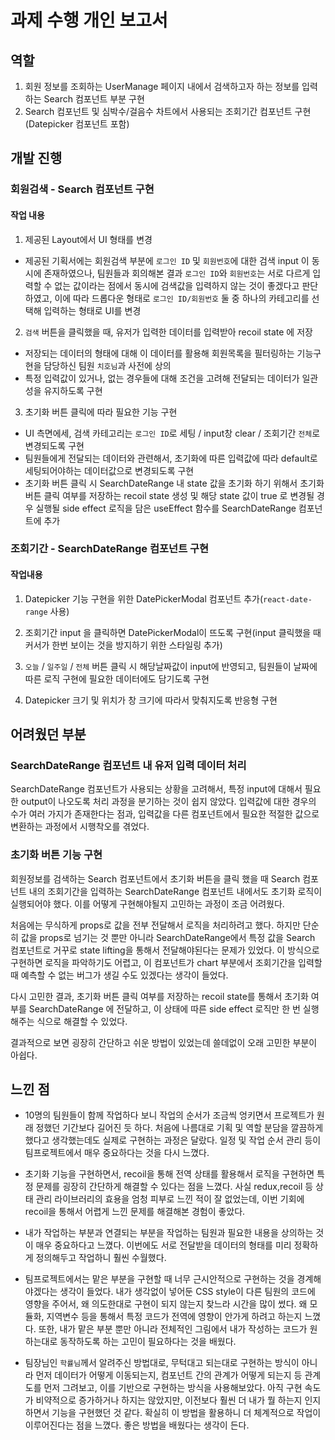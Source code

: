 # 과제 수행 개인 보고서

## 역할 

1. 회원 정보를 조회하는 UserManage 페이지 내에서 검색하고자 하는 정보를 입력하는 Search 컴포넌트 부분 구현
2. Search 컴포넌트 및 심박수/걸음수 차트에서 사용되는 조회기간 컴포넌트 구현(Datepicker 컴포넌트 포함)

## 개발 진행

### 회원검색 - Search 컴포넌트 구현

#### 작업 내용

1. 제공된 Layout에서 UI 형태를 변경
- 제공된 기획서에는 회원검색 부분에 `로그인 ID` 및 `회원번호`에 대한 검색 input 이 동시에 존재하였으나, 팀원들과 회의해본 결과 `로그인 ID`와 `회원번호`는 서로 다르게 입력할 수 없는 값이라는 점에서 동시에 검색값을 입력하지 않는 것이 좋겠다고 판단하였고, 이에 따라 드롭다운 형태로 `로그인 ID/회원번호` 둘 중 하나의 카테고리를 선택해 입력하는 형태로 UI를 변경

2. `검색` 버튼을 클릭했을 때, 유저가 입력한 데이터를 입력받아 recoil state 에 저장
- 저장되는 데이터의 형태에 대해 이 데이터를 활용해 회원목록을 필터링하는 기능구현을 담당하신 팀원 `치호님`과 사전에 상의
- 특정 입력값이 있거나, 없는 경우들에 대해 조건을 고려해 전달되는 데이터가 일관성을 유지하도록 구현

3. 초기화 버튼 클릭에 따라 필요한 기능 구현
- UI 측면에세, 검색 카테고리는 `로그인 ID`로 세팅 / input창 clear / 조회기간 `전체`로 변경되도록 구현
- 팀원들에게 전달되는 데이터와 관련해서, 초기화에 따른 입력값에 따라 default로 세팅되어야하는 데이터값으로 변경되도록 구현
- 초기화 버튼 클릭 시 SearchDateRange 내 state 값을 초기화 하기 위해서 초기화 버튼 클릭 여부를 저장하는 recoil state 생성 및 해당 state 값이 true 로 변경될 경우 실행될 side effect 로직을 담은 useEffect 함수를 SearchDateRange 컴포넌트에 추가


### 조회기간 - SearchDateRange 컴포넌트 구현

#### 작업내용

1. Datepicker 기능 구현을 위한 DatePickerModal 컴포넌트 추가(`react-date-range` 사용)

2. 조회기간 input 을 클릭하면 DatePickerModal이 뜨도록 구현(input 클릭했을 때 커서가 한번 보이는 것을 방지하기 위한 스타일링 추가)

3. `오늘` / `일주일` / `전체` 버튼 클릭 시 해당날짜값이 input에 반영되고, 팀원들이 날짜에 따른 로직 구현에 필요한 데이터에도 담기도록 구현

4.  Datepicker 크기 및 위치가 창 크기에 따라서 맞춰지도록 반응형 구현

## 어려웠던 부분

### SearchDateRange 컴포넌트 내 유저 입력 데이터 처리

SearchDateRange 컴포넌트가 사용되는 상황을 고려해서, 특정 input에 대해서 필요한 output이 나오도록 처리 과정을 분기하는 것이 쉽지 않았다. 입력값에 대한 경우의 수가 여러 가지가 존재한다는 점과, 입력값을 다른 컴포넌트에서 필요한 적절한 값으로 변환하는 과정에서 시행착오를 겪었다.



### 초기화 버튼 기능 구현

회원정보를 검색하는 Search 컴포넌트에서 초기화 버튼을 클릭 했을 때 Search 컴포넌트 내의 조회기간을 입력하는 SearchDateRange 컴포넌트 내에서도 초기화 로직이 실행되어야 했다. 이를 어떻게 구현해야될지 고민하는 과정이 조금 어려웠다. 

처음에는 무식하게 props로 값을 전부 전달해서 로직을 처리하려고 했다. 하지만 단순히 값을 props로 넘기는 것 뿐만 아니라 SearchDateRange에서 특정 값을 Search 컴포넌트로 거꾸로 state lifting을 통해서 전달해야된다는 문제가 있었다. 이 방식으로 구현하면 로직을 파악하기도 어렵고, 이 컴포넌트가 chart 부분에서 조회기간을 입력할 때 예측할 수 없는 버그가 생길 수도 있겠다는 생각이 들었다.

다시 고민한 결과, 초기화 버튼 클릭 여부를 저장하는 recoil state를 통해서 초기화 여부를 SearchDateRange 에 전달하고, 이 상태에 따른 side effect 로직만 한 번 실행해주는 식으로 해결할 수 있었다.

결과적으로 보면 굉장히 간단하고 쉬운 방법이 있었는데 쓸데없이 오래 고민한 부분이 아쉽다.

## 느낀 점

- 10명의 팀원들이 함께 작업하다 보니 작업의 순서가 조금씩 엉키면서 프로젝트가 원래 정했던 기간보다 길어진 듯 하다. 처음에 나름대로 기획 및 역할 분담을 깔끔하게 했다고 생각했는데도 실제로 구현하는 과정은 달랐다. 일정 및 작업 순서 관리 등이 팀프로젝트에서 매우 중요하다는 것을 다시 느꼈다. 

- 초기화 기능을 구현하면서, recoil을 통해 전역 상태를 활용해서 로직을 구현하면 특정 문제를 굉장히 간단하게 해결할 수 있다는 점을 느꼈다. 사실 redux,recoil 등 상태 관리 라이브러리의 효용을 엄청 피부로 느낀 적이 잘 없었는데, 이번 기회에 recoil을 통해서 어렵게 느낀 문제를 해결해본 경험이 좋았다.

- 내가 작업하는 부분과 연결되는 부분을 작업하는 팀원과 필요한 내용을 상의하는 것이 매우 중요하다고 느꼈다. 이번에도 서로 전달받을 데이터의 형태를 미리 정확하게 정의해두고 작업하니 훨씬 수월했다. 

- 팀프로젝트에서는 맡은 부분을 구현할 때 너무 근시안적으로 구현하는 것을 경계해야겠다는 생각이 들었다. 내가 생각없이 넣어둔 CSS style이 다른 팀원의 코드에 영향을 주어서, 왜 의도한대로 구현이 되지 않는지 찾느라 시간을 많이 썼다. 왜 모듈화, 지역변수 등을 통해서 특정 코드가 전역에 영향이 안가게 하려고 하는지 느꼈다. 또한, 내가 맡은 부분 뿐만 아니라 전체적인 그림에서 내가 작성하는 코드가 원하는대로 동작하도록 하는 고민이 필요하다는 것을 배웠다.

- 팀장님인 `학률님`께서 알려주신 방법대로, 무턱대고 되는대로 구현하는 방식이 아니라 먼저 데이터가 어떻게 이동되는지, 컴포넌트 간의 관계가 어떻게 되는지 등 관계도를 먼저 그려보고, 이를 기반으로 구현하는 방식을 사용해보았다. 아직 구현 속도가 비약적으로 증가하거나 하지는 않았지만, 이전보다 훨씬 더 내가 뭘 하는지 인지하면서 기능을 구현했던 것 같다. 확실히 이 방법을 활용하니 더 체계적으로 작업이 이루어진다는 점을 느꼈다. 좋은 방법을 배웠다는 생각이 든다.
